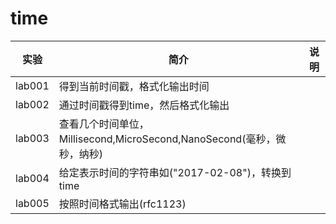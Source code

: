 # time

|实验|简介|说明|
|---|---|---|
|lab001|得到当前时间戳，格式化输出时间|
|lab002|通过时间戳得到time，然后格式化输出|
|lab003|查看几个时间单位，Millisecond,MicroSecond,NanoSecond(毫秒，微秒，纳秒)|
|lab004|给定表示时间的字符串如("2017-02-08")，转换到time|
|lab005|按照时间格式输出(rfc1123)|